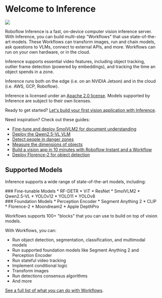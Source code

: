 # Welcome to Inference

![](https://github.com/roboflow/inference/raw/main/banner.png?raw=true)

Roboflow Inference is a fast, on-device computer vision inference server. With Inference, you can build multi-step "Workflows" that use state-of-the-art models. These Workflows can transform images, run and chain models, ask questions to VLMs, connect to external APIs, and more. Workflows can run on your own hardware, or in the cloud.

Inference supports essential video features, including object tracking, outlier frame detection (powered by embeddings), and tracking the time an object spends in a zone.

Inference runs both on the edge (i.e. on an NVIDIA Jetson) and in the cloud (i.e. AWS, GCP, Roboflow).

Inference is licensed under an [Apache 2.0 license](https://github.com/roboflow/inference/). Models supported by Inference are subject to their own licenses.

Ready to get started? [Let's build your first vision application with Inference](/start/getting-started/).

Need inspiration? Check out these guides:

- [Fine-tune and deploy SmolVLM2 for document understanding](https://www.youtube.com/watch?v=qLPInUmH9xE)
- [Deploy the Qwen2.5-VL VLM](https://www.youtube.com/watch?v=3PIDMhvwZd8)
- [Detect people in danger zones](https://www.youtube.com/watch?v=1N8JKCqR5Xg)
- [Measure the dimensions of objects](https://www.youtube.com/watch?v=FQY7TSHfZeI)
- [Build a vision app in 10 minutes with Roboflow Instant and a Workflow](https://www.youtube.com/watch?v=aPxlImNxj5A)
- [Deploy Florence-2 for object detection](https://www.youtube.com/watch?v=_u53TxShLsk)

## Supported Models
Inference supports a wide range of state-of-the-art models, including:

<div class="grid" markdown style="grid-template-columns: 1fr 1fr !important;">
<div markdown>
### Fine-tunable Models
* RF-DETR
* ViT
* ResNet
* SmolVLM2
* Qwen2.5-VL
* YOLOv12
* YOLO11
* YOLOv8
</div>
<div markdown>
### Foundation Models 
* Perception Encoder
* Segment Anything 2
* CLIP
* Florence-2
* Moondream2
* Apple DepthPro
</div>
</div>

Workflows supports 100+ "blocks" that you can use to build on top of vision models.

With Workflows, you can:

* Run object detection, segmentation, classification, and multimodal models
* Run supported foundation models like Segment Anything 2 and Perception Encoder
* Run stateful video tracking
* Implement conditional logic
* Transform images
* Run detections consensus algorithms
* And more

[See a full list of what you can do with Workflows](/workflows/tutorials).